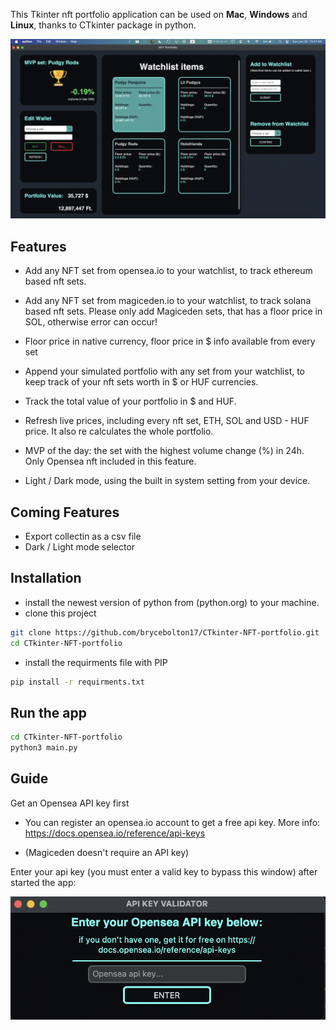 This Tkinter nft portfolio application can be used on **Mac**, **Windows** and **Linux**, thanks to CTkinter package in python.

![alt text](images/Preview.png)

## Features

- Add any NFT set from opensea.io to your watchlist, to track ethereum based nft sets.

- Add any NFT set from magiceden.io to your watchlist, to track solana based nft sets. Please only add Magiceden sets, that has a floor price in SOL, otherwise error can occur!

- Floor price in native currency, floor price in $ info available from every set

- Append your simulated portfolio with any set from your watchlist, to keep track of your nft sets worth in $ or HUF currencies.

- Track the total value of your portfolio in $ and HUF.

- Refresh live prices, including every nft set, ETH, SOL and USD - HUF price. It also re calculates the whole portfolio.

- MVP of the day: the set with the highest volume change (%) in 24h. Only Opensea nft included in this feature.

- Light / Dark mode, using the built in system setting from your device.


## Coming Features
- Export collectin as a csv file
- Dark / Light mode selector


## Installation
- install the newest version of python from (python.org) to your machine.
- clone this project
```sh
git clone https://github.com/brycebolton17/CTkinter-NFT-portfolio.git
cd CTkinter-NFT-portfolio
```

- install the requirments file with PIP
```sh
pip install -r requirments.txt
```
## Run the app
```sh
cd CTkinter-NFT-portfolio
python3 main.py
```
## Guide
Get an Opensea API key first
- You can register an opensea.io account to get a free api key. More info: https://docs.opensea.io/reference/api-keys

- (Magiceden doesn't require an API key)

Enter your api key (you must enter a valid key to bypass this window) after started the app:

![alt text](images/api_window.png)

